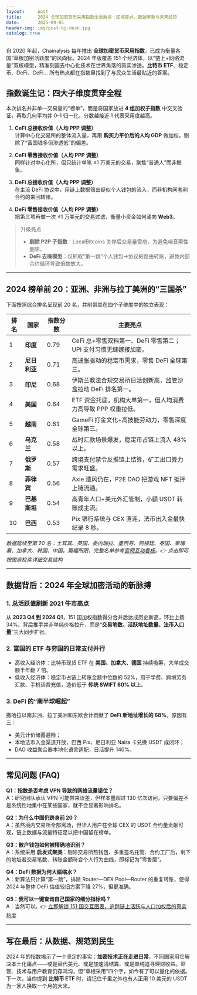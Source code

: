 ```yaml
---
layout:     post
title:      2024 全球加密货币采用指数全景解读：区域差异、数据革新与未来趋势
date:       2025-09-05
header-img: img/post-bg-desk.jpg
catalog: true
---
```


自 2020 年起，Chainalysis 每年推出 **全球加密货币采用指数**，已成为衡量各国“草根加密活跃度”的风向标。2024 年版覆盖 151 个经济体，以“链上+网络流量”双核模型，精准刻画去中心化技术在世界角落的真实渗透。**比特币 ETF**、稳定币、DeFi、CeFi… 所有热点都在指数里找到了与民众生活最贴近的答案。

## 指数诞生记：四大子维度贯穿全程

本次排名并非单一交易量的“榜单”，而是将国家放进 **4 组加权子指数** 中交叉验证，再取几何平均并 0–1 归一化，分数越接近 1 代表采用度越高。

1. **CeFi 总接收价值（人均 PPP 调整）**  
   计算中心化交易所的整体流入量，再用 **购买力平价后的人均 GDP** 做加权，剔除了“富国钱多但渗透低”的偏差。

2. **CeFi 零售接收价值（人均 PPP 调整）**  
   同样针对中心化所，但只统计单笔 ≤1 万美元的交易，聚焦“普通人”而非鲸鱼。

3. **DeFi 总接收价值（人均 PPP 调整）**  
   在主流 DeFi 协议中，用链上数据筛出疑似个人钱包的流入，而非机构间套利合约的来回转账。

4. **DeFi 零售接收价值（人均 PPP 调整）**  
   把第三项再做一次 ≤1 万美元的交易过滤，衡量小资金如何涌向 **Web3**。 

> 升级亮点  
> * **剔除 P2P 子指数**：LocalBitcoins 关停后交易量雪崩，为避免噪音索性删除。  
> * **DeFi 去噪模型**：仅抓取“第一跳”个人钱包→协议的路由转账，避免内部合约循环导致倍数放大。  

---

## 2024 榜单前 20：亚洲、非洲与拉丁美洲的“三国杀”

下面按照综合排名呈现前 20 名，并附带其在四个子维度中的独立表现：

| 排名 | 国家 | 指数分数 | 主要亮点 |
|------|------|----------|----------|
| 1 | **印度** | 0.79 | CeFi 总+零售双料第一、DeFi 零售第二；UPI 支付习惯无缝嫁接加密。 |
| 2 | **尼日利亚** | 0.71 | 高通胀驱动的稳定币需求，零售 DeFi 全球第三。 |
| 3 | **印尼** | 0.68 | 伊斯兰教法合规交易所日活创新高，监管沙盒拉动 DeFi 排名第一。 |
| 4 | **美国** | 0.64 | ETF 资金托底，机构大单第一，但人均消费力高导致 PPP 权重拉低。 |
| 5 | **越南** | 0.61 | GameFi 打金文化+高技能劳动力，零售深度全球第三。 |
| 6 | **乌克兰** | 0.58 | 战时汇款场景爆发，稳定币占链上流入 48% 以上。 |
| 7 | **俄罗斯** | 0.57 | 跨境支付禁令反推链上结算，矿工出口算力需求旺盛。 |
| 8 | **菲律宾** | 0.56 | Axie 遗风仍在，P2E DAO 把游戏 NFT 抵押上链流通。 |
| 9 | **巴基斯坦** | 0.54 | 高青年人口+美元外汇管制，小额 USDT 转账成主流。 |
| 10 | **巴西** | 0.53 | Pix 银行系统与 CEX 直连，法币出入金最快纪录 8 秒。 |

*数据延续至第 20 名：土耳其、英国、委内瑞拉、墨西哥、阿根廷、泰国、柬埔寨、加拿大、韩国、中国。篇幅所限，完整名单参考[官网互动看板](https://okxdog.com/)。👉 点击即可按国家检索详细交易结构*

---

## 数据背后：2024 年全球加密活动的新脉搏

### 1. 总活跃值刷新 2021 牛市高点
从 **2023 Q4 到 2024 Q1**，151 国加权指数得分合并后达成历史新高，环比上扬 34%。背后推手并非单纯价格拉升，而是“**交易笔数、活跃地址数量、法币入口量**”三大同步扩张。

### 2. 富国的 ETF 与穷国的日常支付并行
- 高收入经济体：比特币现货 ETF 在 **美国、加拿大、德国** 持续吸筹，大单成交额半年翻 7 倍。  
- 低收入经济体：稳定币占链上转账金额中位数的 52%，用于学费、跨境劳务汇款、手机话费充值，造价低于 **传统 SWIFT 60% 以上**。

### 3. DeFi 的“南半球崛起”
撒哈拉以南非洲、拉丁美洲和东欧合计贡献了 **DeFi 新地址增长的 68%**。原因有三：
   - 美元计价储蓄避险；
   - 本地法币入金渠道开放，巴西 Pix、尼日利亚 Naira 卡兑换 USDT 成闭环；
   - DAO 收益聚合器本地化语言适配，日活提升 140%。  

---

## 常见问题 (FAQ)

**Q1：指数是否考虑 VPN 导致的网络流量错位？**  
A：研究团队承认 VPN 可能带来误差，但样本量超过 130 亿次访问，只要偏差不是系统性地集中在某些国家，就不会显著影响排名。

**Q2：为什么中国仍跻身前 20？**  
A：虽然境内交易所全部离场，但华人用户在全球 CEX 的 USDT 合约量贡献可观，链上数据与流量特征足以把中国留在榜单。

**Q3：散户钱包如何被精确地识别？**  
A：系统采用 **启发式聚类**：剔除交易所热钱包、多重签名托管、合约工厂后，剩下的地址若交易笔数、转账金额符合个人行为曲线，即标记为“零售层”。

**Q4：DeFi 数据为何大幅缩水？**  
A：新算法只计算“第一跳”，排除 Router—DEX Pool—Router 的重复转账，使得 2024 年整体 DeFi 估值较旧方案下降 27%，但更准确。

**Q5：我可以一键查询自己国家的细分指标吗？**  
A：当然可以。👉 [立即解锁 151 国交互图表，追踪链上活跃与人口加权后的真实热度](https://okxdog.com/)

---

## 写在最后：从数据、规范到民生

2024 年的指数揭示了一个坚定的事实：**加密技术正在走进日常**，不同国家用它解决本土化痛点——或是替代美元、或是加速清结算、或是单纯追寻理财收益。监管、技术与用户教育仍存鸿沟，但“草根采用”四个字，如今有了可以量化的依据。下一次，当你提到 **比特币 ETF** 时，请记住千里之外也有人正用 10 美元的 USDT 为一家人换取一个月的大米。